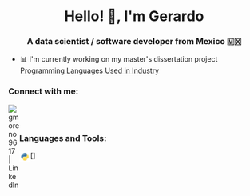 <h1 align="center">Hello! 👋, I'm Gerardo</h1>
<h3 align="center">A data scientist / software developer from Mexico 🇲🇽</h3>

- 📊 I'm currently working on my master's dissertation project [Programming Languages Used in Industry](https://github.com/GerardoMoreno96/GitHub_TimeSeriesAnalysis)

### Connect with me:

[<img align="left" alt="gmoreno9617 | LinkedIn" width="22px" src="https://simpleicons.org/icons/linkedin.svg" />][linkedin]


<br />
<br />

### Languages and Tools:

[<img align="left" alt="python" width="22px" src="https://raw.githubusercontent.com/github/explore/80688e429a7d4ef2fca1e82350fe8e3517d3494d/topics/python/python.png" />]


[linkedin]: https://www.linkedin.com/in/gmoreno9617/

